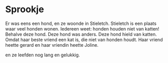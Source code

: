 # Sprookje

Er was eens een hond, en ze woonde in Stieletch.
Stieletch is een plaats waar veel honden wonen.
Iedereen weet: honden houden niet van katten!
Behalve deze hond.
Deze hond was anders.
Deze hond hield van katten.
Omdat haar beste vriend een kat is, die niet van honden houdt. 
Haar vriend heette gerard en haar vriendin heette Joline.

en ze leefden nog lang en gelukkig.
